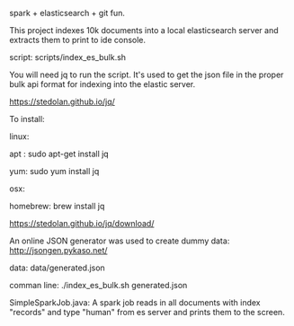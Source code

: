 spark + elasticsearch + git fun.

This project indexes 10k documents into a local elasticsearch server and extracts them to print to ide console. 

script: scripts/index_es_bulk.sh

You will need jq to run the script. It's used to get the json file in the proper bulk api format for indexing into the elastic server. 

https://stedolan.github.io/jq/


To install:

linux: 

apt : sudo apt-get install jq

yum: sudo yum install jq

osx:

homebrew: brew install jq

https://stedolan.github.io/jq/download/


An online JSON generator was used to create dummy data: http://jsongen.pykaso.net/

data: data/generated.json

comman line: ./index_es_bulk.sh generated.json


SimpleSparkJob.java: A spark job reads in all documents with index "records" and type "human" from es server and prints them to the screen. 

